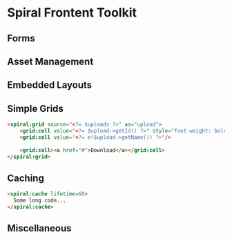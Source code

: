 # Spiral Frontent Toolkit

## Forms

## Asset Management

## Embedded Layouts

## Simple Grids

```html
<spiral:grid source="<?= $uploads ?>" as="upload">
    <grid:cell value="<?= $upload->getId() ?>" style="font-weight: bold"/>
    <grid:cell value="<?= e($upload->getName()) ?>"/>
    
    <grid:cell><a href="#">Download</a></grid:cell>
</spiral:grid>
```

## Caching

```html
<spiral:cache lifetime=60>
  Some long code...
</spiral:cache>
```

## Miscellaneous
